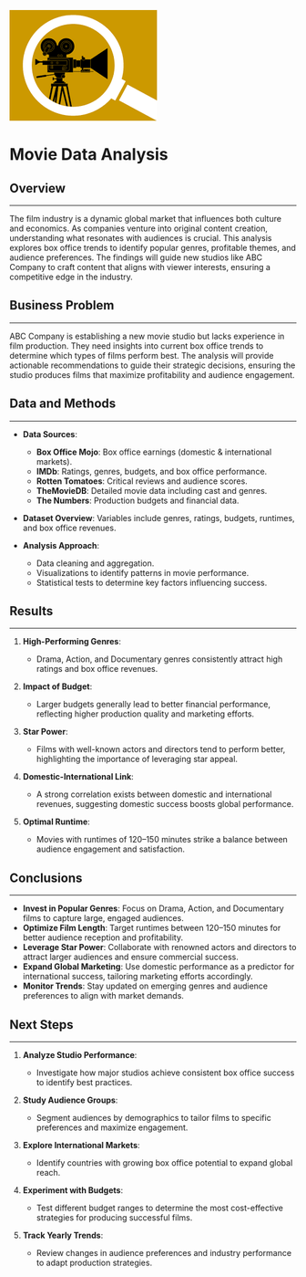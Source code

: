 ![Local Image](cover_image.png)

# Movie Data Analysis


## **Overview**
---
The film industry is a dynamic global market that influences both culture and economics. As companies venture into original content creation, understanding what resonates with audiences is crucial. This analysis explores box office trends to identify popular genres, profitable themes, and audience preferences. The findings will guide new studios like ABC Company to craft content that aligns with viewer interests, ensuring a competitive edge in the industry.

## **Business Problem**
---
ABC Company is establishing a new movie studio but lacks experience in film production. They need insights into current box office trends to determine which types of films perform best. The analysis will provide actionable recommendations to guide their strategic decisions, ensuring the studio produces films that maximize profitability and audience engagement.

## **Data and Methods**
---
- **Data Sources**:
  - **Box Office Mojo**: Box office earnings (domestic & international markets).
  - **IMDb**: Ratings, genres, budgets, and box office performance.
  - **Rotten Tomatoes**: Critical reviews and audience scores.
  - **TheMovieDB**: Detailed movie data including cast and genres.
  - **The Numbers**: Production budgets and financial data.

- **Dataset Overview**: Variables include genres, ratings, budgets, runtimes, and box office revenues.

- **Analysis Approach**:
  - Data cleaning and aggregation.
  - Visualizations to identify patterns in movie performance.
  - Statistical tests to determine key factors influencing success.

## **Results**
---
1. **High-Performing Genres**:
   - Drama, Action, and Documentary genres consistently attract high ratings and box office revenues.

2. **Impact of Budget**:
   - Larger budgets generally lead to better financial performance, reflecting higher production quality and marketing efforts.

3. **Star Power**:
   - Films with well-known actors and directors tend to perform better, highlighting the importance of leveraging star appeal.

4. **Domestic-International Link**:
   - A strong correlation exists between domestic and international revenues, suggesting domestic success boosts global performance.

5. **Optimal Runtime**:
   - Movies with runtimes of 120–150 minutes strike a balance between audience engagement and satisfaction.

## **Conclusions**
---
- **Invest in Popular Genres**: Focus on Drama, Action, and Documentary films to capture large, engaged audiences.
- **Optimize Film Length**: Target runtimes between 120–150 minutes for better audience reception and profitability.
- **Leverage Star Power**: Collaborate with renowned actors and directors to attract larger audiences and ensure commercial success.
- **Expand Global Marketing**: Use domestic performance as a predictor for international success, tailoring marketing efforts accordingly.
- **Monitor Trends**: Stay updated on emerging genres and audience preferences to align with market demands.

## **Next Steps**
---
1. **Analyze Studio Performance**:
   - Investigate how major studios achieve consistent box office success to identify best practices.

2. **Study Audience Groups**:
   - Segment audiences by demographics to tailor films to specific preferences and maximize engagement.

3. **Explore International Markets**:
   - Identify countries with growing box office potential to expand global reach.

4. **Experiment with Budgets**:
   - Test different budget ranges to determine the most cost-effective strategies for producing successful films.

5. **Track Yearly Trends**:
   - Review changes in audience preferences and industry performance to adapt production strategies.






